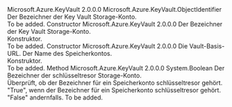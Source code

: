 <Type Name="StorageAccountIdentifier" FullName="Microsoft.Azure.KeyVault.StorageAccountIdentifier">
  <TypeSignature Language="C#" Value="public sealed class StorageAccountIdentifier : Microsoft.Azure.KeyVault.ObjectIdentifier" />
  <TypeSignature Language="ILAsm" Value=".class public auto ansi sealed beforefieldinit StorageAccountIdentifier extends Microsoft.Azure.KeyVault.ObjectIdentifier" />
  <TypeSignature Language="DocId" Value="T:Microsoft.Azure.KeyVault.StorageAccountIdentifier" />
  <TypeSignature Language="VB.NET" Value="Public NotInheritable Class StorageAccountIdentifier&#xA;Inherits ObjectIdentifier" />
  <TypeSignature Language="F#" Value="type StorageAccountIdentifier = class&#xA;    inherit ObjectIdentifier" />
  <AssemblyInfo>
    <AssemblyName>Microsoft.Azure.KeyVault</AssemblyName>
    <AssemblyVersion>2.0.0.0</AssemblyVersion>
  </AssemblyInfo>
  <Base>
    <BaseTypeName>Microsoft.Azure.KeyVault.ObjectIdentifier</BaseTypeName>
  </Base>
  <Interfaces />
  <Docs>
    <summary>
            Der Bezeichner der Key Vault Storage-Konto.
            </summary>
    <remarks>To be added.</remarks>
  </Docs>
  <Members>
    <Member MemberName=".ctor">
      <MemberSignature Language="C#" Value="public StorageAccountIdentifier (string identifier);" />
      <MemberSignature Language="ILAsm" Value=".method public hidebysig specialname rtspecialname instance void .ctor(string identifier) cil managed" />
      <MemberSignature Language="DocId" Value="M:Microsoft.Azure.KeyVault.StorageAccountIdentifier.#ctor(System.String)" />
      <MemberSignature Language="VB.NET" Value="Public Sub New (identifier As String)" />
      <MemberSignature Language="F#" Value="new Microsoft.Azure.KeyVault.StorageAccountIdentifier : string -&gt; Microsoft.Azure.KeyVault.StorageAccountIdentifier" Usage="new Microsoft.Azure.KeyVault.StorageAccountIdentifier identifier" />
      <MemberType>Constructor</MemberType>
      <AssemblyInfo>
        <AssemblyName>Microsoft.Azure.KeyVault</AssemblyName>
        <AssemblyVersion>2.0.0.0</AssemblyVersion>
      </AssemblyInfo>
      <Parameters>
        <Parameter Name="identifier" Type="System.String" />
      </Parameters>
      <Docs>
        <param name="identifier">Der Bezeichner der Key Vault Storage-Konto.</param>
        <summary>
            Konstruktor.
            </summary>
        <remarks>To be added.</remarks>
      </Docs>
    </Member>
    <Member MemberName=".ctor">
      <MemberSignature Language="C#" Value="public StorageAccountIdentifier (string vaultBaseUrl, string name);" />
      <MemberSignature Language="ILAsm" Value=".method public hidebysig specialname rtspecialname instance void .ctor(string vaultBaseUrl, string name) cil managed" />
      <MemberSignature Language="DocId" Value="M:Microsoft.Azure.KeyVault.StorageAccountIdentifier.#ctor(System.String,System.String)" />
      <MemberSignature Language="VB.NET" Value="Public Sub New (vaultBaseUrl As String, name As String)" />
      <MemberSignature Language="F#" Value="new Microsoft.Azure.KeyVault.StorageAccountIdentifier : string * string -&gt; Microsoft.Azure.KeyVault.StorageAccountIdentifier" Usage="new Microsoft.Azure.KeyVault.StorageAccountIdentifier (vaultBaseUrl, name)" />
      <MemberType>Constructor</MemberType>
      <AssemblyInfo>
        <AssemblyName>Microsoft.Azure.KeyVault</AssemblyName>
        <AssemblyVersion>2.0.0.0</AssemblyVersion>
      </AssemblyInfo>
      <Parameters>
        <Parameter Name="vaultBaseUrl" Type="System.String" />
        <Parameter Name="name" Type="System.String" />
      </Parameters>
      <Docs>
        <param name="vaultBaseUrl">Die Vault-Basis-URL.</param>
        <param name="name">Der Name des Speicherkontos.</param>
        <summary>
            Konstruktor.
            </summary>
        <remarks>To be added.</remarks>
      </Docs>
    </Member>
    <Member MemberName="IsStorageAccountIdentifier">
      <MemberSignature Language="C#" Value="public static bool IsStorageAccountIdentifier (string identifier);" />
      <MemberSignature Language="ILAsm" Value=".method public static hidebysig bool IsStorageAccountIdentifier(string identifier) cil managed" />
      <MemberSignature Language="DocId" Value="M:Microsoft.Azure.KeyVault.StorageAccountIdentifier.IsStorageAccountIdentifier(System.String)" />
      <MemberSignature Language="VB.NET" Value="Public Shared Function IsStorageAccountIdentifier (identifier As String) As Boolean" />
      <MemberSignature Language="F#" Value="static member IsStorageAccountIdentifier : string -&gt; bool" Usage="Microsoft.Azure.KeyVault.StorageAccountIdentifier.IsStorageAccountIdentifier identifier" />
      <MemberType>Method</MemberType>
      <AssemblyInfo>
        <AssemblyName>Microsoft.Azure.KeyVault</AssemblyName>
        <AssemblyVersion>2.0.0.0</AssemblyVersion>
      </AssemblyInfo>
      <ReturnValue>
        <ReturnType>System.Boolean</ReturnType>
      </ReturnValue>
      <Parameters>
        <Parameter Name="identifier" Type="System.String" />
      </Parameters>
      <Docs>
        <param name="identifier">Der Bezeichner der schlüsseltresor Storage-Konto.</param>
        <summary>
            Überprüft, ob der Bezeichner für ein Speicherkonto schlüsseltresor gehört.
            </summary>
        <returns>"True", wenn der Bezeichner für ein Speicherkonto schlüsseltresor gehört. "False" andernfalls.</returns>
        <remarks>To be added.</remarks>
      </Docs>
    </Member>
  </Members>
</Type>